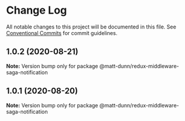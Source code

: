 # Change Log

All notable changes to this project will be documented in this file.
See [Conventional Commits](https://conventionalcommits.org) for commit guidelines.

## 1.0.2 (2020-08-21)

**Note:** Version bump only for package @matt-dunn/redux-middleware-saga-notification





## 1.0.1 (2020-08-20)

**Note:** Version bump only for package @matt-dunn/redux-middleware-saga-notification
